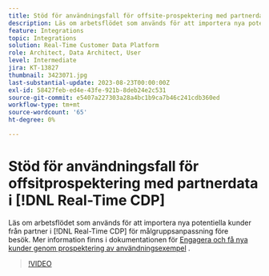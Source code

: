 ```yaml
---
title: Stöd för användningsfall för offsite-prospektering med partnerdata i  [!DNL Real-Time CDP]
description: Läs om arbetsflödet som används för att importera nya potentiella kunder från partners i [!DNL Real-Time CDP] för målgruppsanpassning före besök. 
feature: Integrations
topic: Integrations
solution: Real-Time Customer Data Platform
role: Architect, Data Architect, User
level: Intermediate
jira: KT-13827
thumbnail: 3423071.jpg
last-substantial-update: 2023-08-23T00:00:00Z
exl-id: 58427feb-ed4e-43fe-921b-8deb24e2c531
source-git-commit: e5407a227303a28a4bc1b9ca7b46c241cdb360ed
workflow-type: tm+mt
source-wordcount: '65'
ht-degree: 0%

---
```


# Stöd för användningsfall för offsitprospektering med partnerdata i [!DNL Real-Time CDP]

Läs om arbetsflödet som används för att importera nya potentiella kunder från partner i [!DNL Real-Time CDP] för målgruppsanpassning före besök. Mer information finns i dokumentationen för [Engagera och få nya kunder genom prospektering av användningsexempel](https://experienceleague.adobe.com/docs/experience-platform/rtcdp/use-cases/partner-data/prospecting.html) .

>[!VIDEO](https://video.tv.adobe.com/v/3423071/?learn=on)
